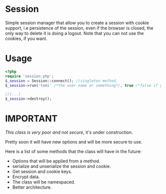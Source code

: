 Session
=======

Simple session manager that allow you to create a session with cookie support, i.e persistence of the session, even if the browser is closed, the only way to delete it is doing a logout.
Note that you can not use the cookies, if you want.


Usage
=====
`````php
<?php
require 'session.php';
$_session = Session::connect(); //singleton method.
$_session->run('tomi' /*the user name or something*/, true /*false if you dont want to use cookies*/);

//(...)
$_session->destroy();
`````

IMPORTANT
=========
*This class is very poor and not secure*, it's under construction.

Pretty soon it will have new options and will be more secure to use.

Here is a list of some methods that the class will have in the future:

- Options that will be applied from a method.
- serialize and unserialize the session and cookie.
- Get session and cookie keys.
- Encrypt data.
- The class will be namespaced.
- Better architecture.
